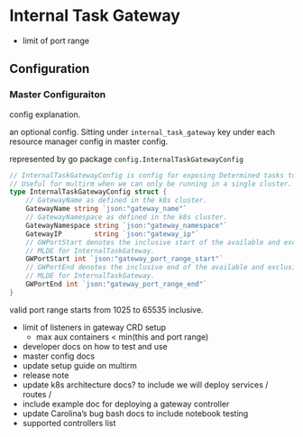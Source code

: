 # Internal Task Gateway


- limit of port range


## Configuration


### Master Configuraiton
config explanation.

an optional config.
Sitting under `internal_task_gateway` key under each resource manager config in master config.

represented by go package `config.InternalTaskGatewayConfig`

```go
// InternalTaskGatewayConfig is config for exposing Determined tasks to outside of the cluster.
// Useful for multirm when we can only be running in a single cluster.
type InternalTaskGatewayConfig struct {
	// GatewayName as defined in the k8s cluster.
	GatewayName string `json:"gateway_name"`
	// GatewayNamespace as defined in the k8s cluster.
	GatewayNamespace string `json:"gateway_namespace"`
	GatewayIP        string `json:"gateway_ip"`
	// GWPortStart denotes the inclusive start of the available and exclusive port range to
	// MLDE for InternalTaskGateway.
	GWPortStart int `json:"gateway_port_range_start"`
	// GWPortEnd denotes the inclusive end of the available and exclusive port range to
	// MLDE for InternalTaskGateway.
	GWPortEnd int `json:"gateway_port_range_end"`
}
```

valid port range starts from 1025 to 65535 inclusive.


- limit of listeners in gateway CRD setup
    - max aux containers < min(this and port range)
- developer docs on how to test and use
- master config docs
- update setup guide on multirm 
- release note
- update k8s architecture docs? to include we will deploy services / routes / 
- include example doc for deploying a gateway controller
- update Carolina’s bug bash docs to include notebook testing
- supported controllers list
